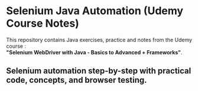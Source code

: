 # Selenium Java Automation (Udemy Course Notes)

This repository contains Java exercises, practice and notes from the Udemy course :  
**"Selenium WebDriver with Java - Basics to Advanced + Frameworks"**.

Selenium automation step-by-step with practical code, concepts, and browser testing.
---
